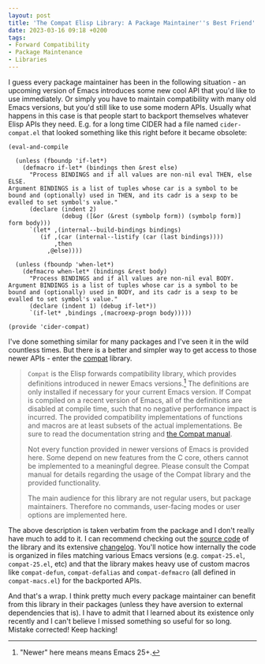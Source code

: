 ```yaml
---
layout: post
title: 'The Compat Elisp Library: A Package Maintainer''s Best Friend'
date: 2023-03-16 09:18 +0200
tags:
- Forward Compatibility
- Package Maintenance
- Libraries
---
```


I guess every package maintainer has been in the following situation - an upcoming version of Emacs introduces some new cool API that you'd like to use immediately. Or simply you have to maintain compatibility with many old Emacs versions, but you'd still like to use some modern APIs. Usually what happens in this case is that people start to backport themselves whatever Elisp APIs they need. E.g. for a long time CIDER had a file named `cider-compat.el` that looked something like this right before it became obsolete:

``` emacs-lisp
(eval-and-compile

  (unless (fboundp 'if-let*)
    (defmacro if-let* (bindings then &rest else)
      "Process BINDINGS and if all values are non-nil eval THEN, else ELSE.
Argument BINDINGS is a list of tuples whose car is a symbol to be
bound and (optionally) used in THEN, and its cadr is a sexp to be
evalled to set symbol's value."
      (declare (indent 2)
               (debug ([&or (&rest (symbolp form)) (symbolp form)] form body)))
      `(let* ,(internal--build-bindings bindings)
         (if ,(car (internal--listify (car (last bindings))))
             ,then
           ,@else))))

  (unless (fboundp 'when-let*)
    (defmacro when-let* (bindings &rest body)
      "Process BINDINGS and if all values are non-nil eval BODY.
Argument BINDINGS is a list of tuples whose car is a symbol to be
bound and (optionally) used in BODY, and its cadr is a sexp to be
evalled to set symbol's value."
      (declare (indent 1) (debug if-let*))
      `(if-let* ,bindings ,(macroexp-progn body)))))

(provide 'cider-compat)
```

I've done something similar for many packages and I've seen it in the wild countless times. But there is a better and simpler way to get access to those newer APIs - enter the [compat](https://elpa.gnu.org/packages/compat.html) library.

> `Compat` is the Elisp forwards compatibility library, which provides
> definitions introduced in newer Emacs versions.[^1]  The definitions
> are only installed if necessary for your current Emacs version.  If
> Compat is compiled on a recent version of Emacs, all of the
> definitions are disabled at compile time, such that no negative
> performance impact is incurred.  The provided compatibility
> implementations of functions and macros are at least subsets of the
> actual implementations.  Be sure to read the documentation string
> and [the Compat manual](https://elpa.gnu.org/packages/doc/compat.html).
>
> Not every function provided in newer versions of Emacs is provided
> here.  Some depend on new features from the C core, others cannot
> be implemented to a meaningful degree.  Please consult the Compat
> manual for details regarding the usage of the Compat library and
> the provided functionality.
>
> The main audience for this library are not regular users, but
> package maintainers.  Therefore no commands, user-facing modes or
> user options are implemented here.

The above description is taken verbatim from the package and I don't really have
much to add to it. I can recommend checking out the [source
code](https://github.com/emacs-straight/compat) of the library and its extensive
[changelog](https://github.com/emacs-straight/compat/blob/master/NEWS.org). You'll
notice how internally the code is organized in files matching various Emacs
versions (e.g. `compat-25.el`, `compat-25.el`, etc) and that the library makes
heavy use of custom macros like `compat-defun`, `compat-defalias` and
`compat-defmacro` (all defined in `compat-macs.el`) for the backported APIs.

And that's a wrap. I think pretty much every package maintainer can benefit from
this library in their packages (unless they have aversion to external
dependencies that is). I have to admit that I learned about its existence only
recently and I can't believe I missed something so useful for so long. Mistake
corrected! Keep hacking!

[^1]: "Newer" here means means Emacs 25+.
